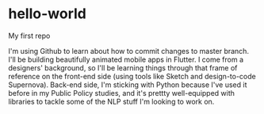 # hello-world
My first repo

I'm using Github to learn about how to commit changes to master branch.
I'll be building beautifully animated mobile apps in Flutter. I come from a designers' background, so I'll be learning things through that frame of reference on the front-end side (using tools like Sketch and design-to-code Supernova).
Back-end side, I'm sticking with Python because I've used it before in my Public Policy studies, and it's prettty well-equipped with libraries to tackle some of the NLP stuff I'm looking to work on.
